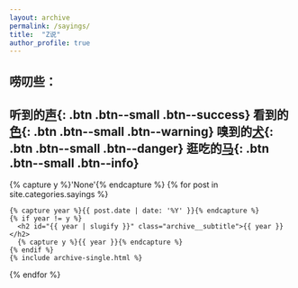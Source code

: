 ```yaml
---
layout: archive
permalink: /sayings/
title:  "Z说"
author_profile: true
---
```

## 唠叨些： 
## 听到的[声](#link){: .btn .btn--small .btn--success}  看到的[色](/tags/#%E8%89%B2){: .btn .btn--small .btn--warning}  嗅到的[犬](#link){: .btn .btn--small .btn--danger}  逛吃的[马](/tags/#%E9%A9%AC){: .btn .btn--small .btn--info} 
<div>
  {% capture y %}'None'{% endcapture %}
  {% for post in site.categories.sayings %}

    {% capture year %}{{ post.date | date: '%Y' }}{% endcapture %}
    {% if year != y %}
      <h2 id="{{ year | slugify }}" class="archive__subtitle">{{ year }}</h2>
      {% capture y %}{{ year }}{% endcapture %}
    {% endif %}
    {% include archive-single.html %}
  {% endfor %}
</div>
